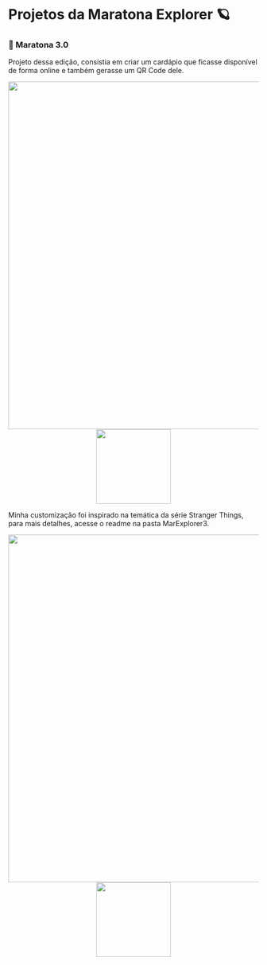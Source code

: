 # Projetos da Maratona Explorer 🪐

### 🚀 Maratona 3.0

Projeto dessa edição, consistia em criar um cardápio que ficasse disponível de forma online e também gerasse um QR Code dele.

<div align="center">
<img src="https://user-images.githubusercontent.com/67869450/184254648-cfc25b3e-c3dd-4462-a89f-9d74a1463735.png" width="700px" />
</div>

<div align="center">
<img src="https://user-images.githubusercontent.com/67869450/184255029-9112d8ab-c831-4c1c-b0ee-f92c3b3d0444.png" width="150px" />
</div>

Minha customização foi inspirado na temática da série Stranger Things, para mais detalhes, acesse o readme na pasta MarExplorer3.

<div align="center">
<img src="https://user-images.githubusercontent.com/67869450/184254565-aa8e7279-f6a2-490e-83cd-39c5d01f1f4e.png" width="700px" />
</div>

<div align="center">
<img src="https://user-images.githubusercontent.com/67869450/184255163-9028eda2-f022-492d-b060-b996b9a8f186.png" width="150px" />
</div>
